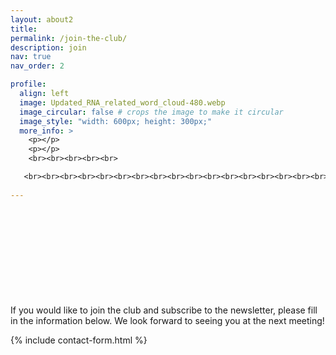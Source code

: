 ```yaml
---
layout: about2
title: 
permalink: /join-the-club/
description: join
nav: true
nav_order: 2

profile:
  align: left
  image: Updated_RNA_related_word_cloud-480.webp
  image_circular: false # crops the image to make it circular
  image_style: "width: 600px; height: 300px;"
  more_info: >
    <p></p>
    <p></p>
    <br><br><br><br><br>

   <br><br><br><br><br><br><br><br><br><br><br><br><br><br><br><br><br><br>
    
---
```


<br><br><br><br><br><br><br><br><br>
If you would like to join the club and subscribe to the newsletter, please fill in the information below. We look forward to seeing you at the next meeting!

{% include contact-form.html %}




